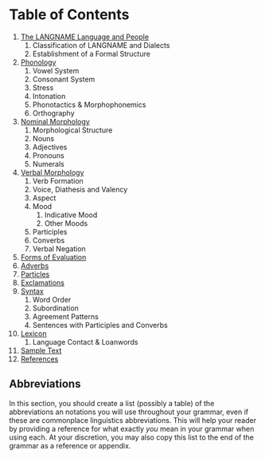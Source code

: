 # Table of Contents

1. [The LANGNAME Language and People](grammar/01-overview)
	1. Classification of LANGNAME and Dialects
	2. Establishment of a Formal Structure
2. [Phonology](grammar/02-phonology)
	1. Vowel System
	2. Consonant System
	3. Stress
	4. Intonation
	5. Phonotactics & Morphophonemics
	6. Orthography
3. [Nominal Morphology](grammar/03-nominal-morphology)
	1. Morphological Structure
	2. Nouns
	3. Adjectives
	4. Pronouns
	5. Numerals
4. [Verbal Morphology](grammar/04-verbal-morphology)
	1. Verb Formation
	2. Voice, Diathesis and Valency
	3. Aspect
	4. Mood
		1. Indicative Mood
		2. Other Moods
	5. Participles
	6. Converbs
	7. Verbal Negation
5. [Forms of Evaluation](grammar/05-forms-of-evaluation)
6. [Adverbs](grammar/06-adverbs)
7. [Particles](grammar/07-particles)
8. [Exclamations](08-exclamations.md)
9. [Syntax](09-syntax.md)
	1. Word Order
	2. Subordination
	3. Agreement Patterns
	4. Sentences with Participles and Converbs
10. [Lexicon](grammar/10-lexicon)
	1. Language Contact & Loanwords
11. [Sample Text](grammar/11-sample-text)
12. [References](grammar/12-references)

## Abbreviations

In this section, you should create a list (possibly a table) of the abbreviations an notations you will use throughout your grammar, even if these are commonplace linguistics abbreviations. This will help your reader by providing a reference for what exactly _you_ mean in your grammar when using each. At your discretion, you may also copy this list to the end of the grammar as a reference or appendix.
